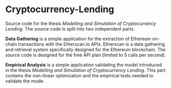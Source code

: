 # Cryptocurrency-Lending
Source code for the thesis <em>Modelling and Simulation of Cryptocurrency Lending</em>. The source code is split into two independent parts.

**Data Gathering** is a simple application for the extraction of Ethereum on-chain transactions with the Etherscan.io APIs. Etherscan is a data gathering and retrieval system specifically designed for the Ethereum blockchain. The source code is designed for the free API plan (limited to 5 calls per second).

**Empirical Analysis** is a simple application validating the model introduced in the thesis <em>Modelling and Simulation of Cryptocurrency Lending</em>. This part contains the non-linear optimization and the empirical tests needed to validate the mode.
